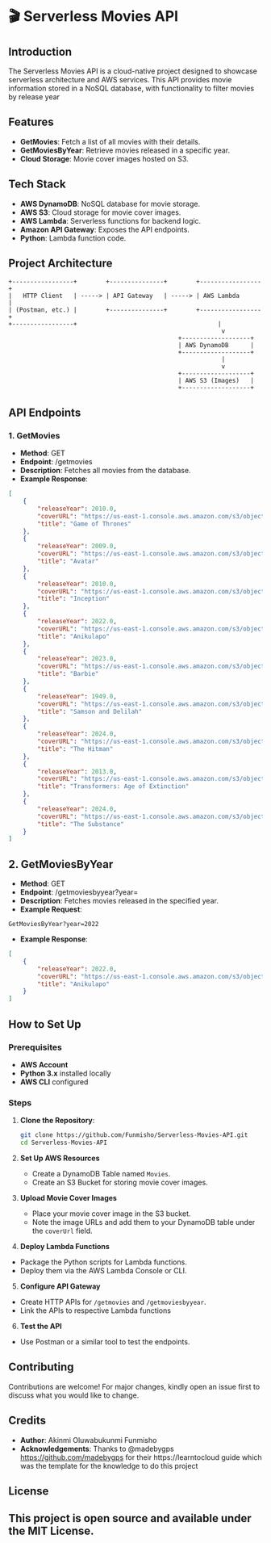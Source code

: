 #   🎬 Serverless Movies API
## Introduction
The Serverless Movies API is a cloud-native project designed to showcase serverless architecture and AWS services. This API provides movie information stored in a NoSQL database, with functionality to filter movies by release year
## Features
- **GetMovies**: Fetch a list of all movies with their details.
- **GetMoviesByYear**: Retrieve movies released in a specific year.
- **Cloud Storage**: Movie cover images hosted on S3.
## Tech Stack
- **AWS DynamoDB**: NoSQL database for movie storage.
- **AWS S3**: Cloud storage for movie cover images.
- **AWS Lambda**: Serverless functions for backend logic.
- **Amazon API Gateway**: Exposes the API endpoints.
- **Python**: Lambda function code.

## Project Architecture

```plaintext
+-----------------+        +---------------+        +-----------------+
|   HTTP Client   | -----> | API Gateway   | -----> | AWS Lambda      |
| (Postman, etc.) |        +---------------+        +-----------------+
+-----------------+                                       |
                                                           v
                                               +-------------------+
                                               | AWS DynamoDB      |
                                               +-------------------+
                                                           |
                                                           v
                                               +-------------------+
                                               | AWS S3 (Images)   |
                                               +-------------------+
```


## API Endpoints
### 1. **GetMovies**
- **Method**: GET
- **Endpoint**: /getmovies
- **Description**: Fetches all movies from the database.
- **Example Response**:
```json
[
    {
        "releaseYear": 2010.0,
        "coverURL": "https://us-east-1.console.aws.amazon.com/s3/object/movie-covers-bucket?region=us-east-1&bucketType=general&prefix=Game+of+thrones.jpg",
        "title": "Game of Thrones"
    },
    {
        "releaseYear": 2009.0,
        "coverURL": "https://us-east-1.console.aws.amazon.com/s3/object/movie-covers-bucket?region=us-east-1&bucketType=general&prefix=Avatar.jpg",
        "title": "Avatar"
    },
    {
        "releaseYear": 2010.0,
        "coverURL": "https://us-east-1.console.aws.amazon.com/s3/object/movie-covers-bucket?region=us-east-1&bucketType=general&prefix=Inception.jpg",
        "title": "Inception"
    },
    {
        "releaseYear": 2022.0,
        "coverURL": "https://us-east-1.console.aws.amazon.com/s3/object/movie-covers-bucket?region=us-east-1&bucketType=general&prefix=Anikulapo.webp",
        "title": "Anikulapo"
    },
    {
        "releaseYear": 2023.0,
        "coverURL": "https://us-east-1.console.aws.amazon.com/s3/object/movie-covers-bucket?region=us-east-1&bucketType=general&prefix=Barbie.jpg",
        "title": "Barbie"
    },
    {
        "releaseYear": 1949.0,
        "coverURL": "https://us-east-1.console.aws.amazon.com/s3/object/movie-covers-bucket?region=us-east-1&bucketType=general&prefix=Samson+%26+Delilah.jpg",
        "title": "Samson and Delilah"
    },
    {
        "releaseYear": 2024.0,
        "coverURL": "https://us-east-1.console.aws.amazon.com/s3/object/movie-covers-bucket?region=us-east-1&bucketType=general&prefix=The+hitman.jfif",
        "title": "The Hitman"
    },
    {
        "releaseYear": 2013.0,
        "coverURL": "https://us-east-1.console.aws.amazon.com/s3/object/movie-covers-bucket?region=us-east-1&bucketType=general&prefix=Transformers.jpg",
        "title": "Transformers: Age of Extinction"
    },
    {
        "releaseYear": 2024.0,
        "coverURL": "https://us-east-1.console.aws.amazon.com/s3/object/movie-covers-bucket?region=us-east-1&bucketType=general&prefix=The+substance.jfif",
        "title": "The Substance"
    }
]
```
## 2. **GetMoviesByYear**
- **Method**: GET
- **Endpoint**: /getmoviesbyyear?year=<year>
- **Description**: Fetches movies released in the specified year.
- **Example Request**:
```plaintext
GetMoviesByYear?year=2022
```
- **Example Response**:
```json
[
    {
        "releaseYear": 2022.0,
        "coverURL": "https://us-east-1.console.aws.amazon.com/s3/object/movie-covers-bucket?region=us-east-1&bucketType=general&prefix=Anikulapo.webp",
        "title": "Anikulapo"
    }
]
```
## How to Set Up

### Prerequisites
- **AWS Account**  
- **Python 3.x** installed locally  
- **AWS CLI** configured  

### Steps

1. **Clone the Repository**:  
   ```bash
   git clone https://github.com/Funmisho/Serverless-Movies-API.git
   cd Serverless-Movies-API
   
2. **Set Up AWS Resources**
   - Create a DynamoDB Table named `Movies`. 
   - Create an S3 Bucket for storing movie cover images.

3. **Upload Movie Cover Images**
   - Place your movie cover image in the S3 bucket.
   - Note the image URLs and add them to your DynamoDB table under the `coverUrl` field.  

4. **Deploy Lambda Functions**
- Package the Python scripts for Lambda functions.
- Deploy them via the AWS Lambda Console or CLI.
  
5. **Configure API Gateway**
  - Create HTTP APIs for `/getmovies` and `/getmoviesbyyear`.
  - Link the APIs to respective Lambda functions

6. **Test the API**
  - Use Postman or a similar tool to test the endpoints.

## Contributing
Contributions are welcome! For major changes, kindly open an issue first to discuss what you would like to change.

## Credits
- **Author**: Akinmi Oluwabukunmi Funmisho
- **Acknowledgements**: Thanks to @madebygps https://github.com/madebygps for their https://learntocloud guide which was the template for the knowledge to do this project

## License
This project is open source and available under the MIT License.
- 

